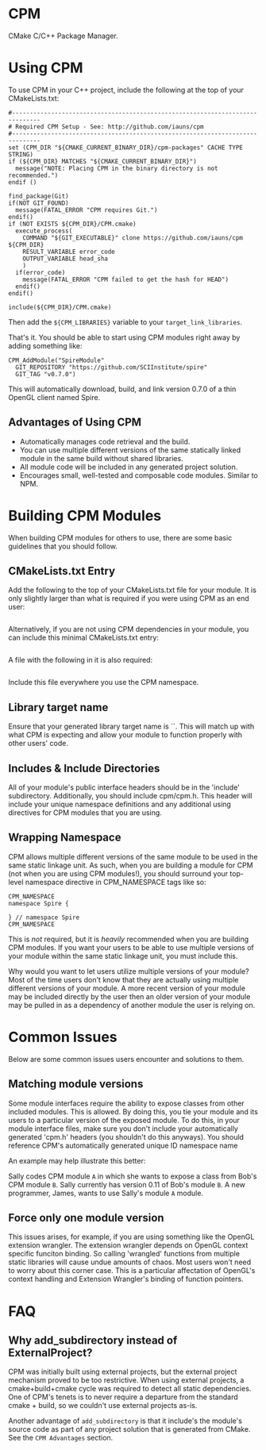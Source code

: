 CPM
===

CMake C/C++ Package Manager.

Using CPM
=========

To use CPM in your C++ project, include the following at the top of your
CMakeLists.txt:

```
#------------------------------------------------------------------------------
# Required CPM Setup - See: http://github.com/iauns/cpm
#------------------------------------------------------------------------------
set (CPM_DIR "${CMAKE_CURRENT_BINARY_DIR}/cpm-packages" CACHE TYPE STRING)
if (${CPM_DIR} MATCHES "${CMAKE_CURRENT_BINARY_DIR}")
  message("NOTE: Placing CPM in the binary directory is not recommended.")
endif ()

find_package(Git)
if(NOT GIT_FOUND)
  message(FATAL_ERROR "CPM requires Git.")
endif()
if (NOT EXISTS ${CPM_DIR}/CPM.cmake)
  execute_process(
    COMMAND "${GIT_EXECUTABLE}" clone https://github.com/iauns/cpm ${CPM_DIR}
    RESULT_VARIABLE error_code
    OUTPUT_VARIABLE head_sha
    )
  if(error_code)
    message(FATAL_ERROR "CPM failed to get the hash for HEAD")
  endif()
endif()

include(${CPM_DIR}/CPM.cmake)
```

Then add the `${CPM_LIBRARIES}` variable to your `target_link_libraries`.

That's it. You should be able to start using CPM modules right away by adding
something like:

```
CPM_AddModule("SpireModule"
  GIT_REPOSITORY "https://github.com/SCIInstitute/spire"
  GIT_TAG "v0.7.0")
```

This will automatically download, build, and link version 0.7.0 of a thin
OpenGL client named Spire.

Advantages of Using CPM
-----------------------

* Automatically manages code retrieval and the build.
* You can use multiple different versions of the same statically linked module
  in the same build without shared libraries.
* All module code will be included in any generated project solution.
* Encourages small, well-tested and composable code modules. Similar to NPM.

Building CPM Modules
====================

When building CPM modules for others to use, there are some basic guidelines
that you should follow.

CMakeLists.txt Entry
--------------------

Add the following to the top of your CMakeLists.txt file for your module. It
is only slightly larger than what is required if you were using CPM as an end
user:

```
```

Alternatively, if you are not using CPM dependencies in your module, you can
include this minimal CMakeLists.txt entry:

```

```

A file with the following in it is also required:

```

```

Include this file everywhere you use the CPM namespace.

Library target name
-------------------

Ensure that your generated library target name is ``. This will match up with
what CPM is expecting and allow your module to function properly with other
users' code.

Includes & Include Directories
------------------------------

All of your module's public interface headers should be in the 'include'
subdirectory. Additionally, you should include cpm/cpm.h. This header will
include your unique namespace definitions and any additional using directives
for CPM modules that you are using.

Wrapping Namespace
------------------

CPM allows multiple different versions of the same module to be used in the
same static linkage unit. As such, when you are building a module for CPM (not
when you are using CPM modules!), you should surround your top-level namespace
directive in CPM_NAMESPACE tags like so:

```
CPM_NAMESPACE
namespace Spire {

} // namespace Spire
CPM_NAMESPACE
```

This is *not* required, but it is *heavily* recommended when you are building
CPM modules. If you want your users to be able to use multiple versions of
your module within the same static linkage unit, you must include this.

Why would you want to let users utilize multiple versions of your module?
Most of the time users don't know that they are actually using multiple
different versions of your module. A more recent version of your module may be
included directly by the user then an older version of your module may be
pulled in as a dependency of another module the user is relying on.

Common Issues
=============

Below are some common issues users encounter and solutions to them.

Matching module versions
------------------------

Some module interfaces require the ability to expose classes from other
included modules. This is allowed. By doing this, you tie your module and its
users to a particular version of the exposed module. To do this, in your
module interface files, make sure you don't include your automatically
generated 'cpm.h' headers (you shouldn't do this anyways). You should
reference CPM's automatically generated unique ID namespace name 

An example may help illustrate this better:

Sally codes CPM module `A` in which she wants to expose a class from Bob's CPM
module `B`. Sally currently has version 0.11 of Bob's module `B`. A new
programmer, James, wants to use Sally's module `A` module.

Force only one module version
-----------------------------

This issues arises, for example, if you are using something like the OpenGL
extension wrangler. The extension wrangler depends on OpenGL context specific
funciton binding. So calling 'wrangled' functions from multiple static
libraries will cause undue amounts of chaos. Most users won't need to worry
about this corner case. This is a particular affectation of OpenGL's context
handling and Extension Wrangler's binding of function pointers.

FAQ
===

Why add_subdirectory instead of ExternalProject?
------------------------------------------------

CPM was initially built using external projects, but the external project
mechanism proved to be too restrictive. When using external projects, a
cmake+build+cmake cycle was required to detect all static dependencies. One of
CPM's tenets is to never require a departure from the standard cmake + build,
so we couldn't use external projects as-is.

Another advantage of `add_subdirectory` is that it include's the module's
source code as part of any project solution that is generated from CMake. See
the `CPM Advantages` section.

